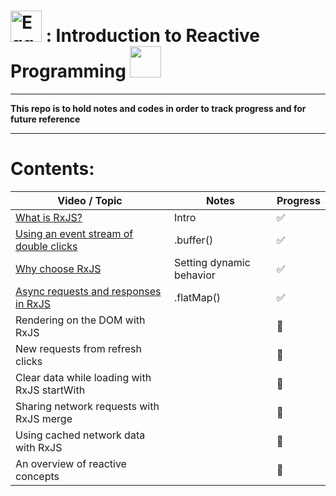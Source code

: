 # <img src="https://avatars0.githubusercontent.com/u/5975001" alt="Egghead" height="50"> : Introduction to Reactive Programming <img src="https://avatars1.githubusercontent.com/u/6407041" height="50">
---

**This repo is to hold notes and codes in order to track progress and for future reference**

---

# Contents:
Video / Topic                                                  | Notes                    | Progress
-------------------------------------------------------------- | ------------------------ | --------
[What is RxJS?](https://git.io/vHVlw)                          | Intro                    | ✅
[Using an event stream of double clicks](https://git.io/vHVlP) | .buffer()                | ✅
[Why choose RxJS](https://git.io/vHDyf)                        | Setting dynamic behavior | ✅
[Async requests and responses in RxJS](https://git.io/vHDyy)   | .flatMap()               | ✅
Rendering on the DOM with RxJS                                 |                          | 🔲
New requests from refresh clicks                               |                          | 🔲
Clear data while loading with RxJS startWith                   |                          | 🔲
Sharing network requests with RxJS merge                       |                          | 🔲
Using cached network data with RxJS                            |                          | 🔲
An overview of reactive concepts                               |                          | 🔲
